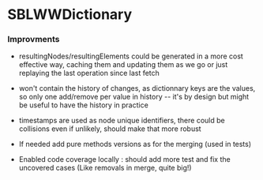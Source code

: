 # SBLWWDictionary

### Improvments

- resultingNodes/resultingElements could be generated in a more cost effective way, caching them and updating them as we go or just replaying the last operation since last fetch
- won't contain the history of changes, as dictionnary keys are the values, so only one add/remove per value in history -- it's by design but might be useful to have the history in practice
- timestamps are used as node unique identifiers, there could be collisions even if unlikely, should make that more robust

- If needed add pure methods versions as for the merging (used in tests)
- Enabled code coverage locally : should add more test and fix the uncovered cases (Like removals in merge, quite big!)
